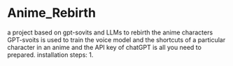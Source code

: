 # Anime_Rebirth
a project based on gpt-sovits and LLMs to rebirth the anime characters
GPT-svoits is used to train the voice model and the shortcuts of a particular character in an anime and the API key of chatGPT is all you need to prepared.
installation steps:
1.
